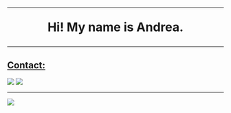 <div align="left">
<h1 align="center"><hr>Hi! My name is Andrea.<hr></h1>
<h2><u>Contact:</u></h2>
  <p>
    <a href="https://t.me/gugolmaps"><img src="https://img.shields.io/badge/Telegram-000000?style=for-the-badge&logo=telegram&logoColor=2CA5E0"/></a>
    <a href="mailto:andreademasi80@gmail.com"><img src="https://img.shields.io/badge/Gmail-000000?style=for-the-badge&logo=gmail&logoColor=D14836"/></a>
  </p>
<hr>
</div>
<p align="left"> <img src="https://komarev.com/ghpvc/?username=andreademasi&label=Profile%20Views&color=000000&style=flat"> </p>
